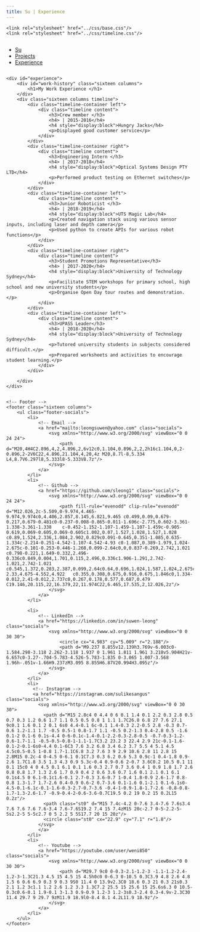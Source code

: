 ```yaml
---
title: Su | Experience
---
```


<html lang="en">
<head>
	<meta charset="utf-8">
	<title>Su | Experience</title>
	<meta name="description" content="My Work Experience"/>
	<meta name="author" content="Suwen Leong"/>
	<meta name="viewport" content="width=device-width, initial-scale=1, maximum-scale=1"/>
	

	<link rel="stylesheet" href="../css/base.css"/>
    <link rel="stylesheet" href="../css/timeline.css"/>
</head>


<body>
<div class="container">
	<div class="sixteen columns">
		<!-- Top nav bar -->
        <nav class="nav" id="mainNav">
            <div class="navbar" id="navbarResponsive">
                <ul>
                    <li><a href="../index.html">Su</a></li>
                    <li><a href="projects.html">Projects</a></li>
                    <li><a href="experience.html">Experience</a></li>
                </ul>
            </div>
        </nav>
    </div>

    <div id="experience">
        <div id="work-history" class="sixteen columns">
            <h1>My Work Experience </h1>
        </div>
        <div class="sixteen columns timeline">
            <div class="timeline-container left">
                <div class="timeline content">
                    <h3>Crew member </h3>
                    <h4> | 2015-2016</h4>
                    <h4 style="display:block">Hungry Jacks</h4>
                    <p>Displayed good customer service</p>
                </div>
            </div>
            <div class="timeline-container right">
                <div class="timeline content">
                    <h3>Engineering Intern </h3>
                    <h4> | 2017-2018</h4>
                    <h4 style="display:block">Optical Systems Design PTY LTD</h4>
                    <p>Performed product testing on Ethernet switches</p>
                </div>
            </div>
            <div class="timeline-container left">
                <div class="timeline content">
                    <h3>Junior Roboticist </h3>
                    <h4> | 2018-2019</h4>
                    <h4 style="display:block">UTS Magic Lab</h4>
                    <p>Created navigation stack using various sensor inputs, including laser and depth camera</p>
                    <p>Used python to create APIs for various robot functions</p>
                </div>
            </div>
            <div class="timeline-container right">
                <div class="timeline content">
                    <h3>Student Promotions Representative</h3>
                    <h4> | 2017-2020</h4>
                    <h4 style="display:block">University of Technology Sydney</h4>
                    <p>Facilitate STEM workshops for primary school, high school and new university students</p>
                    <p>Organise Open Day tour routes and demonstration.</p>
                </div>
            </div>
            <div class="timeline-container left">
                <div class="timeline content">
                    <h3>UPASS Leader</h3>
                    <h4> | 2018-2020</h4>
                    <h4 style="display:block">University of Technology Sydney</h4>
                    <p>Tutored university students in subjects considered difficult.</p>
                    <p>Prepared worksheets and activities to encourage student learning.</p>
                </div>
            </div>

        </div>
    </div>


    <!-- Footer -->
    <footer class="sixteen columns">
        <ul class="footer-socials">
            <li>
                <!-- Email -->
                <a href="mailto:leongsuwen@yahoo.com" class="socials">
                    <svg xmlns="http://www.w3.org/2000/svg" viewBox="0 0 24 24">
                        <path d="M20,4H4C2.896,4,2,4.896,2,6v12c0,1.104,0.896,2,2,2h16c1.104,0,2-0.896,2-2V6C22,4.896,21.104,4,20,4z M20,8.7l-8,5.334 L4,8.7V6.297l8,5.333l8-5.333V8.7z"/>
                    </svg>
                </a>
            </li>
            <li>
                <!-- Github -->
                <a href="https://github.com/sleong1" class="socials">
                    <svg xmlns="http://www.w3.org/2000/svg" viewBox="0 0 24 24">
                        <path fill-rule="evenodd" clip-rule="evenodd" d="M12.026,2c-5.509,0-9.974,4.465-9.974,9.974c0,4.406,2.857,8.145,6.821,9.465 c0.499,0.09,0.679-0.217,0.679-0.481c0-0.237-0.008-0.865-0.011-1.696c-2.775,0.602-3.361-1.338-3.361-1.338    c-0.452-1.152-1.107-1.459-1.107-1.459c-0.905-0.619,0.069-0.605,0.069-0.605c1.002,0.07,1.527,1.028,1.527,1.028   c0.89,1.524,2.336,1.084,2.902,0.829c0.091-0.645,0.351-1.085,0.635-1.334c-2.214-0.251-4.542-1.107-4.542-4.93 c0-1.087,0.389-1.979,1.024-2.675c-0.101-0.253-0.446-1.268,0.099-2.64c0,0,0.837-0.269,2.742,1.021    c0.798-0.221,1.649-0.332,2.496-0.336c0.849,0.004,1.701,0.115,2.496,0.336c1.906-1.291,2.742-1.021,2.742-1.021    c0.545,1.372,0.203,2.387,0.099,2.64c0.64,0.696,1.024,1.587,1.024,2.675c0,3.833-2.33,4.675-4.552,4.922   c0.355,0.308,0.675,0.916,0.675,1.846c0,1.334-0.012,2.41-0.012,2.737c0,0.267,0.178,0.577,0.687,0.479 C19.146,20.115,22,16.379,22,11.974C22,6.465,17.535,2,12.026,2z"/>
                    </svg>
                </a>
            </li>

            <li>
                <!-- LinkedIn -->
                <a href="https://linkedin.com/in/suwen-leong" class="socials">
                    <svg xmlns="http://www.w3.org/2000/svg" viewBox="0 0 30 30">
                        <circle cx="4.983" cy="5.009" r="2.188"/>
                        <path d="M9.237 8.855v12.139h3.769v-6.003c0-1.584.298-3.118 2.262-3.118 1.937 0 1.961 1.811 1.961 3.218v5.904H21v-6.657c0-3.27-.704-5.783-4.526-5.783-1.835 0-3.065 1.007-3.568 1.96h-.051v-1.66H9.237zM3.095 8.855H6.87V20.994H3.095z"/>
                    </svg>
                </a>
            </li>
            <li>
              <!-- Instagram -->
              <a href="https://instagram.com/sulikesangus" class="socials">
                <svg xmlns="http://www.w3.org/2000/svg" viewBox="0 0 30 30">
                  <path d="M15 2.8c4 0 4.4 0 6 0.1 1.4 0.1 2.2 0.3 2.8 0.5 0.7 0.3 1.2 0.6 1.7 1.1 0.5 0.5 0.8 1 1.1 1.7C26.8 6.8 27 7.6 27.1 9c0.1 1.6 0.1 2 0.1 6s0 4.4-0.1 6c-0.1 1.4-0.3 2.2-0.5 2.8 -0.3 0.7-0.6 1.2-1.1 1.7 -0.5 0.5-1 0.8-1.7 1.1 -0.5 0.2-1.3 0.4-2.8 0.5 -1.6 0.1-2 0.1-6 0.1s-4.4 0-6-0.1c-1.4-0.1-2.2-0.3-2.8-0.5 -0.7-0.3-1.2-0.6-1.7-1.1 -0.5-0.5-0.8-1-1.1-1.7C3.2 23.2 3 22.4 2.9 21c-0.1-1.6-0.1-2-0.1-6s0-4.4 0.1-6C3 7.6 3.2 6.8 3.4 6.2 3.7 5.5 4 5.1 4.5 4.5c0.5-0.5 1-0.8 1.7-1.1C6.8 3.2 7.6 3 9 2.9 10.6 2.8 11 2.8 15 2.8M15 0.2c-4 0-4.5 0-6.1 0.1C7.3 0.3 6.2 0.6 5.3 0.9c-1 0.4-1.8 0.9-2.6 1.7C1.8 3.5 1.3 4.3 0.9 5.3c-0.4 0.9-0.6 2-0.7 3.6C0.2 10.5 0.1 11 0.1 15c0 4 0 4.5 0.1 6.1 0.1 1.6 0.3 2.7 0.7 3.6 0.4 1 0.9 1.8 1.7 2.6 0.8 0.8 1.7 1.3 2.6 1.7 0.9 0.4 2 0.6 3.6 0.7 1.6 0.1 2.1 0.1 6.1 0.1s4.5 0 6.1-0.1c1.6-0.1 2.7-0.3 3.6-0.7 1-0.4 1.8-0.9 2.6-1.7 0.8-0.8 1.3-1.7 1.7-2.6 0.4-0.9 0.6-2 0.7-3.6 0.1-1.6 0.1-2.1 0.1-6.1s0-4.5-0.1-6.1c-0.1-1.6-0.3-2.7-0.7-3.6 -0.4-1-0.9-1.8-1.7-2.6 -0.8-0.8-1.7-1.3-2.6-1.7 -0.9-0.4-2-0.6-3.6-0.7C19.5 0.2 19 0.2 15 0.2L15 0.2z"/>
                  <path class="st0" d="M15 7.4c-4.2 0-7.6 3.4-7.6 7.6s3.4 7.6 7.6 7.6 7.6-3.4 7.6-7.6S19.2 7.4 15 7.4zM15 20c-2.7 0-5-2.2-5-5s2.2-5 5-5c2.7 0 5 2.2 5 5S17.7 20 15 20z"/>
                  <circle class="st0" cx="22.9" cy="7.1" r="1.8"/>
                </svg>
                </a>
            </li>
            <li>
                <!-- Youtube -->
                <a href="https://youtube.com/user/weni850" class="socials">
                    <svg xmlns="http://www.w3.org/2000/svg" viewBox="0 0 30 30">
                        <path d="M29.7 9c0 0-0.3-2.1-1.2-3 -1.1-1.2-2.4-1.2-3-1.3C21.3 4.5 15 4.5 15 4.5h0c0 0-6.3 0-10.5 0.3C3.9 4.8 2.6 4.8 1.5 6 0.6 6.9 0.3 9 0.3 9S0 11.4 0 13.9v2.3C0 18.6 0.3 21 0.3 21s0.3 2.1 1.2 3c1.1 1.2 2.6 1.2 3.3 1.3C7.2 25.5 15 25.6 15 25.6s6.3 0 10.5-0.3c0.6-0.1 1.9-0.1 3-1.3 0.9-0.9 1.2-3 1.2-3s0.3-2.4 0.3-4.9v-2.3C30 11.4 29.7 9 29.7 9zM11.9 18.9l0-8.4 8.1 4.2L11.9 18.9z"/>
                    </svg>
                </a>
            </li>
        </ul>
    </footer>
</div>
</body>
</html>